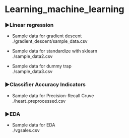 # Learning_machine_learning
### ▶Linear regression
- Sample data for gradient descent  
./gradient_descent/sample_data.csv

- Sample data for standardize with sklearn  
./sample_data2.csv

- Sample data for dummy trap  
./sample_data3.csv

### ▶Classifier Accuracy Indicators
- Sample data for Precision-Recall Cruve  
./heart_preprocessed.csv

### ▶EDA
- Sample data for EDA  
./vgsales.csv

